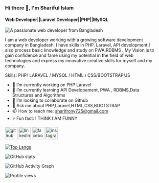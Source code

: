### Hi there 👋, I'm Shariful Islam
#### Web Developer||Laravel Developer||PHP||MySQL
![A passionate web developer from Bangladesh](https://media-exp1.licdn.com/dms/image/C5616AQEQl-TJWlD2Kw/profile-displaybackgroundimage-shrink_200_800/0/1647351911659?e=1652918400&v=beta&t=CIpcPwA5kwMGi0pSne811UBODVG2sQ8QWJ_IHA2XFlU)

I am a web developer working with a growing software development company in Bangladesh. I have skills in PHP, Laravel, API development.I also process basic knowledge and study on PWA,RDBMS . My Vision is to gain 
confidence and fame using my potential in the field of web technologies and express my innovative 
creative skills for myself and my company.

Skills: PHP/ LARAVEL / MYSQL / HTML / CSS/BOOTSTRAP/JS

- 🔭 I’m currently working on PHP Laravel 
- 🌱 I’m currently learning  API Developement, PWA , RDBMS,Data Structures and Algorithms 
- 👯 I’m looking to collaborate on Github 
- 💬 Ask me about PHP,Laravel,HTML,CSS,BOOTSTRAP 
- 📫 How to reach me: sharifrony725@gmail.com 
- ⚡ Fun fact: I THINK I AM FUNNY 


[<img src='https://cdn.jsdelivr.net/npm/simple-icons@3.0.1/icons/github.svg' alt='github' height='40'>](https://github.com/Sharifrony725)  [<img src='https://cdn.jsdelivr.net/npm/simple-icons@3.0.1/icons/linkedin.svg' alt='linkedin' height='40'>](https://www.linkedin.com/in/sharifrony725/)  [<img src='https://cdn.jsdelivr.net/npm/simple-icons@3.0.1/icons/facebook.svg' alt='facebook' height='40'>](https://www.facebook.com/sharifrony725)  [<img src='https://cdn.jsdelivr.net/npm/simple-icons@3.0.1/icons/instagram.svg' alt='instagram' height='40'>](https://www.instagram.com/sharifrony725/)  

[![Top Langs](https://github-readme-stats.vercel.app/api/top-langs/?username=Sharifrony725)](https://github.com/anuraghazra/github-readme-stats)

![GitHub stats](https://github-readme-stats.vercel.app/api?username=Sharifrony725&show_icons=true&count_private=true)  

![GitHub Activity Graph](https://activity-graph.herokuapp.com/graph?username=Sharifrony725)  

![Profile views](https://gpvc.arturio.dev/Sharifrony725)  
